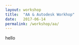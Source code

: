 ```yaml
---
layout: workshop
title:  "AA & Autodesk Workhop"
date:   2017-06-14
permalink: /workshop/aa/
---
```



hello